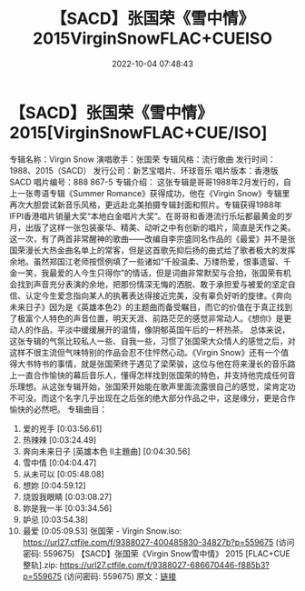 ﻿---
title: 【SACD】张国荣《雪中情》2015VirginSnowFLAC+CUEISO
date: 2022-10-04 07:48:43
categories: WAV车载音乐、镜像
tags: 华语中文
---
# 【SACD】张国荣《雪中情》2015[VirginSnowFLAC+CUE/ISO]

专辑名称：Virgin Snow
演唱歌手：张国荣
专辑风格：流行歌曲
发行时间：1988、2015（SACD）
发行公司：新艺宝唱片、环球音乐
唱片版本：香港版SACD
唱片编号：888 867-5
专辑介绍：
这张专辑是哥哥1988年2月发行的，自上一张粤语专辑《Summer Romance》获得成功，他在《Virgin
Snow》专辑里再次大胆尝试新音乐风格，更远赴北美拍摄专辑封面和照片。专辑获得1988年IFPI香港唱片销量大奖“本地白金唱片大奖”。在哥哥和香港流行乐坛都最黄金的岁月，出版了这样一张包装豪华、精美、动听之中有创新的唱片，简直是天作之美。
这一次，有了两首非常醒神的歌曲——改编自李宗盛同名作品的《最爱》并不是张国荣漫长大热金曲名单上的常客，但是这首歌先抑后扬的曲式给了歌者极大的发挥余地。虽然郑国江老师按惯例填了一些诸如“千般温柔、万缕热爱，恨事遗留、千金一笑，我最爱的人今生只得你”的情话，但是词曲非常默契与合拍，张国荣有机会找到声音充分表演的余地，把那份情深无悔的洒脱、敢于承担爱与被爱的坚定自信、认定今生爱念指向某人的执著表达得接近完美，没有辜负好听的旋律。《奔向未来日子》因为是《英雄本色2》的主题曲而备受瞩目，而它的价值在于真正找到了极富个人特色的声音位置，明天天涯、前路茫茫的感觉非常动人。《想你》是更动人的作品，平淡中缓缓展开的温情，像阴郁英国午后的一杯热茶。
总体来说，这张专辑的气氛比较私人一些、自我一些，习惯了张国荣大众情人的感觉之后，对这样不很主流但气味特别的作品会忍不住怦然心动。《Virgin
Snow》还有一个值得大书特书的事情，就是张国荣终于遇见了梁荣骏，这位与他在将来漫长的音乐路上一直合作愉快的幕后音乐人，懂得怎样找到张国荣的特色，并支持他完成任何音乐理想。从这张专辑开始，张国荣开始能在歌声里面流露很自己的感觉，梁肯定功不可没。而这个名字几乎出现在之后张的绝大部分作品之中，这是缘分，更是合作愉快的必然吧。
专辑曲目：
01. 爱的兇手 [0:03:56.61]
02. 热辣辣 [0:03:24.49]
03. 奔向未来日子 [英雄本色 II主題曲] [0:04:30.56]
04. 雪中情 [0:04:04.47]
05. 从未可以 [0:05:48.08]
06. 想妳 [0:04:59.12]
07. 烧毀我眼睛 [0:03:08.27]
08. 妳是我一半 [0:03:34.56]
09. 妒忌 [0:03:54.38]
10. 最爱 [0:05:09.53]
张国荣 - Virgin Snow.iso: https://url27.ctfile.com/f/9388027-400485830-34827b?p=559675
(访问密码: 559675)
【SACD】张国荣《Virgin Snow雪中情》 2015 [FLAC+CUE整轨].zip: https://url27.ctfile.com/f/9388027-686670446-f885b3?p=559675
(访问密码: 559675)
原文：[链接](https://blog.sina.com.cn/s/blog_1647c7e7601030zqk.html)
